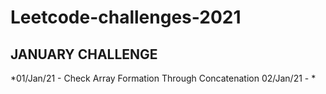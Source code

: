 # Leetcode-challenges-2021
## **JANUARY CHALLENGE**
*01/Jan/21 - Check Array Formation Through Concatenation
02/Jan/21 - 
*
